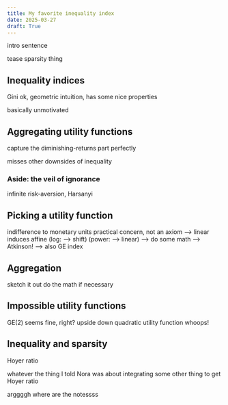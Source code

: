 ```yaml
---
title: My favorite inequality index
date: 2025-03-27
draft: True
--- 
```


intro sentence

tease sparsity thing

## Inequality indices

Gini ok, geometric intuition, has some nice properties

basically unmotivated

## Aggregating utility functions

capture the diminishing-returns part perfectly

misses other downsides of inequality

### Aside: the veil of ignorance

infinite risk-aversion, Harsanyi

## Picking a utility function

indifference to monetary units
practical concern, not an axiom
--> linear induces affine
(log: --> shift)
(power: --> linear)
--> do some math
--> Atkinson!
--> also GE index

## Aggregation

sketch it out
do the math if necessary

## Impossible utility functions

GE(2) seems fine, right?
upside down quadratic utility function
whoops!

## Inequality and sparsity

Hoyer ratio

whatever the thing I told Nora was about integrating some other thing to get Hoyer ratio

arggggh where are the notessss